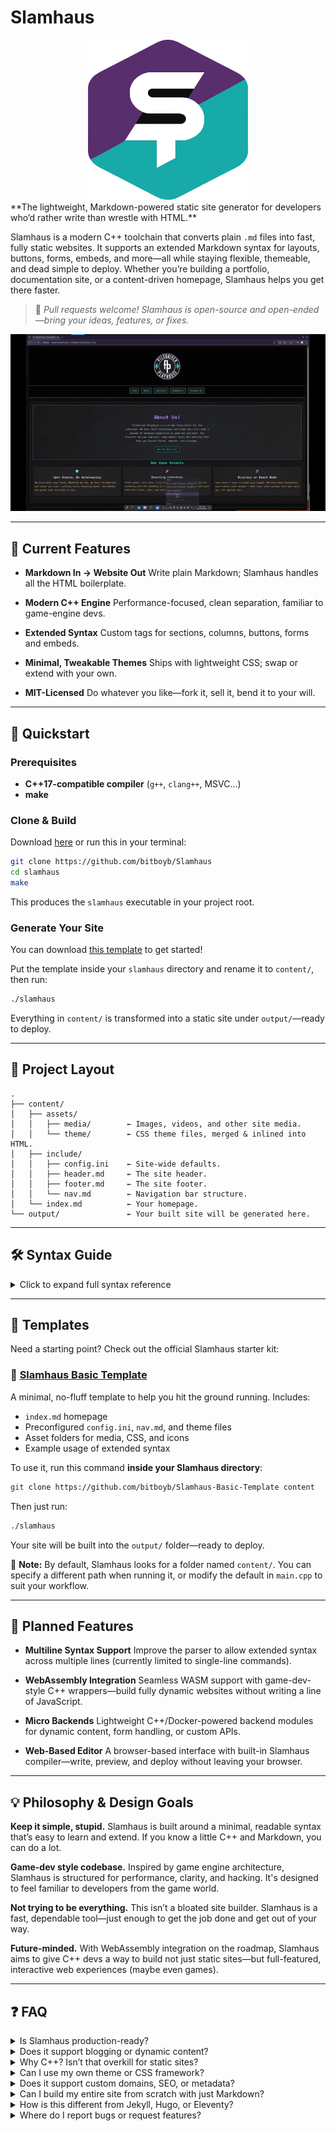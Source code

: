 # Slamhaus

<!-- ![Slamhaus Logo](slamhaus-logo.png) -->
<div align="center">
<img src="slamhaus-logo.png" width="256" height="256"/>
</div>
**The lightweight, Markdown-powered static site generator for developers who’d rather write than wrestle with HTML.**

Slamhaus is a modern C++ toolchain that converts plain `.md` files into fast, fully static websites. It supports an extended Markdown syntax for layouts, buttons, forms, embeds, and more—all while staying flexible, themeable, and dead simple to deploy. Whether you’re building a portfolio, documentation site, or a content-driven homepage, Slamhaus helps you get there faster.

> 💬 *Pull requests welcome! Slamhaus is open-source and open-ended—bring your ideas, features, or fixes.*

![Slamahus Demo](demo.gif)

---

## 🎨 Current Features

* **Markdown In → Website Out**
  Write plain Markdown; Slamhaus handles all the HTML boilerplate.

* **Modern C++ Engine**
  Performance-focused, clean separation, familiar to game-engine devs.

* **Extended Syntax**
  Custom tags for sections, columns, buttons, forms and embeds.

* **Minimal, Tweakable Themes**
  Ships with lightweight CSS; swap or extend with your own.

* **MIT-Licensed**
  Do whatever you like—fork it, sell it, bend it to your will.

---

## 🚀 Quickstart

### Prerequisites

* **C++17-compatible compiler** (`g++`, `clang++`, MSVC…)
* **make**

### Clone & Build

Download [here](https://github.com/bitboyb/Slamhaus) or run this in your terminal:

```bash
git clone https://github.com/bitboyb/Slamhaus
cd slamhaus
make
```

This produces the `slamhaus` executable in your project root.

### Generate Your Site

You can download [this template](https://github.com/bitboyb/Slamhaus-Basic-Template) to get started!

Put the template inside your `slamhaus` directory and rename it to `content/`, then run:

```bash
./slamhaus
```

Everything in `content/` is transformed into a static site under `output/`—ready to deploy.

---

## 📂 Project Layout

```text
.
├── content/  
│   ├── assets/  
│   │   ├── media/        ← Images, videos, and other site media.
│   │   └── theme/        ← CSS theme files, merged & inlined into HTML.
│   ├── include/  
│   │   ├── config.ini    ← Site-wide defaults. 
│   │   ├── header.md     ← The site header. 
│   │   ├── footer.md     ← The site footer. 
│   │   └── nav.md        ← Navigation bar structure.
│   └── index.md          ← Your homepage.
└── output/               ← Your built site will be generated here.

```

---

## 🛠 Syntax Guide

<details>
<summary>Click to expand full syntax reference</summary>

### Basic Markdown

```markdown
# Heading 1
## Heading 2
- Bullet list
1. Numbered list
**Bold**, *Italic*, ***BoldItalic***
[Link text](page.md)
```

### Sections & Columns

```markdown
:section[align:center](#about)
### About Slamhaus
:/section
```

```markdown
:column[size:3](#features)
:column[left]()   Left column content
:column[middle]() Middle column content
:column[right]()  Right column content
:/column
```

### Images with Styling & Links

```markdown
![width:"100%"height:"300px"](assets/awesome.jpg)
![width:"50%"link:"https://example.com"](assets/logo.png)
```

### Video, Audio, SVG, iFrame

```markdown
!video[width:100% height:350px](assets/demo.mp4)
!audio[controls loop](assets/sample.mp3)
!svg[width:"64" height:"64"](assets/icon.svg)
!iframe[https://www.youtube.com/embed/dQw4w9WgXcQ]()
```

### Code Blocks

````markdown
```cpp
#include <iostream>
int main() { std::cout<<"Hello!"; }
```
````

### Tables

```
| Feature     | Supported |
| ----------- | --------- |
| Images      | ✅        |
| Video       | ✅        |
| Audio       | ✅        |
| SVG         | ✅        |
| iFrame      | ✅        |
| Code Blocks | ✅        |
```

### 🔘 Interactive Buttons

```markdown
?button[action:"mailto:hi@example.com" text:"Email Us"](#email-btn)
?button[action:"/contact" text:"Contact"](#contact-btn)
?button[action:"https://example.com" text:"Visit Site"](#visit-btn)
?button[action:"myCustomFunction" text:"Run Script"](#script-btn)
```

### 📝 Forms & Inputs

```markdown
?form[action:"https://formsubmit.co/you@example.com":method:"post"](#contact-form)

?input[type:"email":name:"email":placeholder:"Your Email":required:""](#email)
?input[type:"text": name:"name": placeholder:"Your Name":required:""](#name)
?textarea[name:"message":placeholder:"Message":rows:"6":required:""](#message)

?button[text:"Send"](#send-btn)

?/form
```

### 🔍 Page & Site Metadata

```markdown
$page[title:"Home"description:"Slamhaus homepage"keywords:"markdown, static site"]()
$site[title:"Slamhaus"url:"https://slamhaus.dev"favicon:"/assets/icons/favicon.ico"]()
```

</details>

---

## 📁 Templates

Need a starting point? Check out the official Slamhaus starter kit:

### 🧱 [Slamhaus Basic Template](https://github.com/bitboyb/Slamhaus-Basic-Template)

A minimal, no-fluff template to help you hit the ground running. Includes:

* `index.md` homepage
* Preconfigured `config.ini`, `nav.md`, and theme files
* Asset folders for media, CSS, and icons
* Example usage of extended syntax

To use it, run this command **inside your Slamhaus directory**:

```bash
git clone https://github.com/bitboyb/Slamhaus-Basic-Template content
```

Then just run:

```bash
./slamhaus
```

Your site will be built into the `output/` folder—ready to deploy.

📌 **Note:** By default, Slamhaus looks for a folder named `content/`. You can specify a different path when running it, or modify the default in `main.cpp` to suit your workflow.

---


## 🧭 Planned Features

* **Multiline Syntax Support**
  Improve the parser to allow extended syntax across multiple lines (currently limited to single-line commands).

* **WebAssembly Integration**
  Seamless WASM support with game-dev-style C++ wrappers—build fully dynamic websites without writing a line of JavaScript.

* **Micro Backends**
  Lightweight C++/Docker-powered backend modules for dynamic content, form handling, or custom APIs.

* **Web-Based Editor**
  A browser-based interface with built-in Slamhaus compiler—write, preview, and deploy without leaving your browser.

---

## 💡 Philosophy & Design Goals

**Keep it simple, stupid.**
Slamhaus is built around a minimal, readable syntax that’s easy to learn and extend. If you know a little C++ and Markdown, you can do a lot.

**Game-dev style codebase.**
Inspired by game engine architecture, Slamhaus is structured for performance, clarity, and hacking. It's designed to feel familiar to developers from the game world.

**Not trying to be everything.**
This isn’t a bloated site builder. Slamhaus is a fast, dependable tool—just enough to get the job done and get out of your way.

**Future-minded.**
With WebAssembly integration on the roadmap, Slamhaus aims to give C++ devs a way to build not just static sites—but full-featured, interactive web experiences (maybe even games).

---


## ❓ FAQ

<details>
<summary>Is Slamhaus production-ready?</summary>

Slamhaus is stable for static sites and lightweight personal projects. It's still evolving, so you may encounter edge cases. Contributions and bug reports are welcome!

</details>

<details>
<summary>Does it support blogging or dynamic content?</summary>

It’s primarily for static content, but dynamic functionality is on the roadmap via WebAssembly and micro backends.

</details>

<details>
<summary>Why C++? Isn’t that overkill for static sites?</summary>

Maybe! But C++ offers blazing speed, full control, and a familiar codebase for game and engine developers. Plus, it’s fun.

</details>

<details>
<summary>Can I use my own theme or CSS framework?</summary>

Absolutely. Slamhaus ships with a minimal theme, but you can override or extend styles with your own CSS.

</details>

<details>
<summary>Does it support custom domains, SEO, or metadata?</summary>

Yes. Use `$site[]` and `$page[]` tags to define titles, descriptions, keywords, favicons, and more.

</details>

<details>
<summary>Can I build my entire site from scratch with just Markdown?</summary>

Yes. Slamhaus is designed so you never need to touch HTML—unless you want to.

</details>

<details>
<summary>How is this different from Jekyll, Hugo, or Eleventy?</summary>

Slamhaus is built in C++, supports custom Markdown syntax, and is intentionally minimal. It doesn’t use JavaScript or templating engines—just Markdown and your creativity.

</details>

<details>
<summary>Where do I report bugs or request features?</summary>

Feel free to open an [issue](https://github.com/bitboyb/Slamhaus/issues), or better yet—submit a pull request!

</details>

